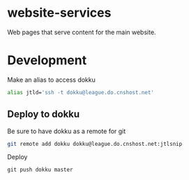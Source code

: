 # website-services
Web pages that serve content for the main website.


# Development

Make an alias to access dokku

```bash
alias jtld='ssh -t dokku@league.do.cnshost.net'
```

## Deploy to dokku

Be sure to have dokku as a remote for git

```bash
git remote add dokku dokku@league.do.cnshost.net:jtlsnip
```


Deploy

```
git push dokku master
```